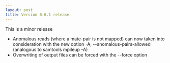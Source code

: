 ```yaml
---
layout: post
title: Version 0.6.1 release
---
```

This is a minor release
- Anomalous reads (where a mate-pair is not mapped) can now taken into
      consideration with the new option -A, --anomalous-pairs-allowed
      (analogous to samtools mpileup -A)
- Overwriting of output files can be forced with the --force option
